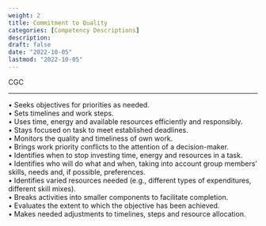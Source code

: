 ```yaml
---
weight: 2
title: Commitment to Quality
categories: [Competency Descriptions]
description: 
draft: false
date: "2022-10-05"
lastmod: "2022-10-05"
---
```


CGC

<!--more-->
---

• Seeks objectives for priorities as needed.  
• Sets timelines and work steps.  
• Uses time, energy and available resources efficiently and responsibly.  
• Stays focused on task to meet established deadlines.  
• Monitors the quality and timeliness of own work.  
• Brings work priority conflicts to the attention of a decision-maker.  
• Identifies when to stop investing time, energy and resources in a task.  
• Identifies who will do what and when, taking into account group members’ skills, needs and, if possible, preferences.  
• Identifies varied resources needed (e.g., different types of expenditures, different skill mixes).  
• Breaks activities into smaller components to facilitate completion.  
• Evaluates the extent to which the objective has been achieved.  
• Makes needed adjustments to timelines, steps and resource allocation.  


 